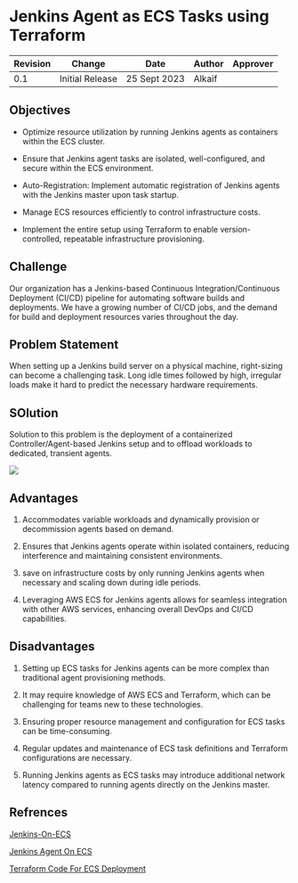 # Jenkins Agent as ECS Tasks using Terraform

| Revision | Change          | Date         | Author   | Approver  |
| ---      | ---             | ---          | ---      | ---       |
| 0.1      | Initial Release | 25 Sept 2023 | Alkaif   |  |

## Objectives

-  Optimize resource utilization by running Jenkins agents as containers within the ECS cluster.

- Ensure that Jenkins agent tasks are isolated, well-configured, and secure within the ECS environment.

- Auto-Registration: Implement automatic registration of Jenkins agents with the Jenkins master upon task startup.

- Manage ECS resources efficiently to control infrastructure costs.

- Implement the entire setup using Terraform to enable version-controlled, repeatable infrastructure provisioning.

## Challenge

Our organization has a Jenkins-based Continuous Integration/Continuous Deployment (CI/CD) pipeline for automating software builds and deployments. We have a growing number of CI/CD jobs, and the demand for build and deployment resources varies throughout the day.

## Problem Statement

When setting up a Jenkins build server on a physical machine, right-sizing can become a challenging task. Long idle times followed by high, irregular loads make it hard to predict the necessary hardware requirements.

## SOlution

Solution to this problem is the deployment of a containerized Controller/Agent-based Jenkins setup and to offload workloads to dedicated, transient agents.

![](__assets__/JENKINS_AGENT_ARCHI.png)


 ## Advantages 

1.  Accommodates variable workloads and dynamically provision or decommission agents based on demand.

2. Ensures that Jenkins agents operate within isolated containers, reducing interference and maintaining consistent environments.

3. save on infrastructure costs by only running Jenkins agents when necessary and scaling down during idle periods.

4. Leveraging AWS ECS for Jenkins agents allows for seamless integration with other AWS services, enhancing overall DevOps and CI/CD capabilities.


## Disadvantages 

1. Setting up ECS tasks for Jenkins agents can be more complex than traditional agent provisioning methods.

2.  It may require knowledge of AWS ECS and Terraform, which can be challenging for teams new to these technologies.

3. Ensuring proper resource management and configuration for ECS tasks can be time-consuming.

4.  Regular updates and maintenance of ECS task definitions and Terraform configurations are necessary.

5. Running Jenkins agents as ECS tasks may introduce additional network latency compared to running agents directly on the Jenkins master.

## Refrences

[Jenkins-On-ECS ](https://www.tecracer.com/blog/2023/05/serverless-jenkins-on-ecs-fargate-part-1.html)

[Jenkins Agent On ECS](https://www.tecracer.com/blog/2023/05/serverless-jenkins-on-ecs-fargate-part-2.html)

[Terraform Code For ECS Deployment](https://github.com/Eraszz/tecracer-blog-projects/blob/main/serverless-jenkins-on-ecs/vpc.tf)

